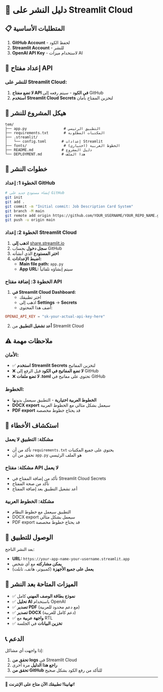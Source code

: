 # 🚀 دليل النشر على Streamlit Cloud

## 📋 المتطلبات الأساسية

1. **GitHub Account** - لحفظ الكود
2. **Streamlit Account** - للنشر
3. **OpenAI API Key** - لاستخدام ميزات AI

## 🔐 إعداد مفتاح API

### **للنشر على Streamlit Cloud:**
1. **لا تضع مفتاح API في الكود** - سيتم رفعه إلى GitHub
2. **استخدم Streamlit Cloud Secrets** لتخزين المفتاح بأمان

## 📁 هيكل المشروع للنشر

```
tem/
├── app.py                 # التطبيق الرئيسي
├── requirements.txt       # المكتبات المطلوبة
├── .streamlit/
│   └── config.toml       # إعدادات Streamlit
├── fonts/                 # الخطوط العربية (اختياري)
├── README.md             # دليل المشروع
└── DEPLOYMENT.md         # هذا الملف
```

## 🚀 خطوات النشر

### **الخطوة 1: إعداد GitHub**

```bash
# إنشاء مستودع جديد على GitHub
git init
git add .
git commit -m "Initial commit: Job Description Card System"
git branch -M main
git remote add origin https://github.com/YOUR_USERNAME/YOUR_REPO_NAME.git
git push -u origin main
```

### **الخطوة 2: إعداد Streamlit Cloud**

1. **اذهب إلى** [share.streamlit.io](https://share.streamlit.io/deploy)
2. **سجل دخول** بحساب GitHub
3. **اختر المستودع** الذي أنشأته
4. **اضبط الإعدادات:**
   - **Main file path:** `app.py`
   - **App URL:** سيتم إنشاؤه تلقائياً

### **الخطوة 3: إضافة مفتاح API**

1. **في Streamlit Cloud Dashboard:**
   - اختر تطبيقك
   - اذهب إلى **Settings** → **Secrets**
   - أضف هذا المحتوى:

```toml
OPENAI_API_KEY = "sk-your-actual-api-key-here"
```

2. **أعد تشغيل التطبيق** من Streamlit Cloud

## ⚠️ ملاحظات مهمة

### **الأمان:**
- ✅ **استخدم Streamlit Secrets** لتخزين المفاتيح
- ❌ **لا تضع المفاتيح في الكود** قبل الرفع إلى GitHub
- ❌ **لا تضع ملفات .toml** تحتوي على مفاتيح في GitHub

### **الخطوط:**
- **الخطوط العربية اختيارية** - التطبيق سيعمل بدونها
- **DOCX export** سيعمل بشكل مثالي مع الخطوط العربية
- **PDF export** قد يحتاج خطوط مخصصة

## 🔧 استكشاف الأخطاء

### **مشكلة: التطبيق لا يعمل**
- تأكد من أن `requirements.txt` يحتوي على جميع المكتبات
- تحقق من أن `app.py` هو الملف الرئيسي

### **مشكلة: مفتاح API لا يعمل**
- تأكد من إضافة المفتاح في Streamlit Cloud Secrets
- تأكد من صحة المفتاح
- أعد تشغيل التطبيق بعد إضافة المفتاح

### **مشكلة: الخطوط العربية**
- التطبيق سيعمل مع خطوط النظام
- DOCX export سيعمل بشكل مثالي
- PDF export قد يحتاج خطوط مخصصة

## 📱 الوصول للتطبيق

بعد النشر الناجح:
- **URL:** `https://your-app-name-your-username.streamlit.app`
- **يمكن مشاركته** مع أي شخص
- **يعمل على جميع الأجهزة** (كمبيوتر، هاتف، تابلت)

## 🎯 الميزات المتاحة بعد النشر

- ✅ **نموذج بطاقة الوصف المهني** كامل
- ✅ **تحليل AI** باستخدام OpenAI
- ✅ **تصدير PDF** (مع دعم محدود للعربية)
- ✅ **تصدير DOCX** (دعم كامل للعربية)
- ✅ **واجهة عربية** مع RTL
- ✅ **تخزين البيانات** في الجلسة

## 📞 الدعم

إذا واجهت أي مشاكل:
1. **تحقق من logs** في Streamlit Cloud
2. **راجع هذا الدليل** مرة أخرى
3. **تحقق من GitHub** للتأكد من رفع الكود بشكل صحيح

---

**🎉 تهانينا! تطبيقك الآن متاح على الإنترنت!**
